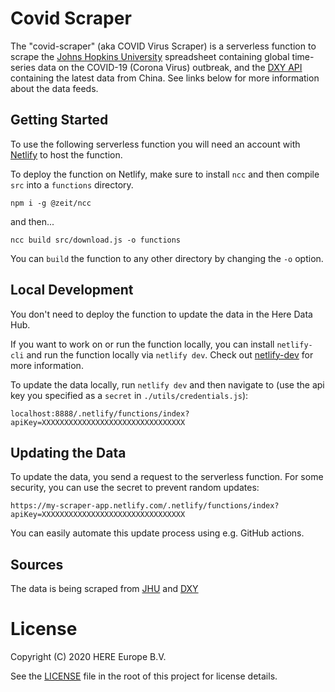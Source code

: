 # Covid Scraper

The "covid-scraper" (aka COVID Virus Scraper) is a serverless function to scrape the [Johns Hopkins University](https://github.com/CSSEGISandData/COVID-19) spreadsheet containing global time-series data on the COVID-19 (Corona Virus) outbreak, and the [DXY API](https://ncov.dxy.cn/ncovh5/view/pneumonia) containing the latest data from China. See links below for more information about the data feeds.

## Getting Started

To use the following serverless function you will need an account with [Netlify](https://www.netlify.com) to host the function. 

To deploy the function on Netlify, make sure to install `ncc` and then compile `src` into a `functions` directory.

```
npm i -g @zeit/ncc
```

and then...

```
ncc build src/download.js -o functions
```

You can `build` the function to any other directory by changing the `-o` option.

## Local Development

You don't need to deploy the function to update the data in the Here Data Hub.

If you want to work on or run the function locally, you can install `netlify-cli` and run the function locally via `netlify dev`. Check out [netlify-dev](https://www.netlify.com/products/dev/) for more information.

To update the data locally, run `netlify dev` and then navigate to (use the api key you specified as a `secret` in `./utils/credentials.js`):

```
localhost:8888/.netlify/functions/index?apiKey=XXXXXXXXXXXXXXXXXXXXXXXXXXXXXXXX
```

## Updating the Data

To update the data, you send a request to the serverless function. For some security, you can use the secret to prevent random updates:

```
https://my-scraper-app.netlify.com/.netlify/functions/index?apiKey=XXXXXXXXXXXXXXXXXXXXXXXXXXXXXXXX
```

You can easily automate this update process using e.g. GitHub actions.

## Sources

The data is being scraped from [JHU](https://github.com/CSSEGISandData/COVID-19) and [DXY](https://ncov.dxy.cn/ncovh5/view/pneumonia)

# License


Copyright (C) 2020 HERE Europe B.V.

See the [LICENSE](./LICENSE) file in the root of this project for license details.
